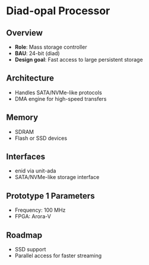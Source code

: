 # Diad-opal Processor

## Overview

- **Role**: Mass storage controller
- **BAU**: 24-bit (diad)
- **Design goal**: Fast access to large persistent storage

## Architecture

- Handles SATA/NVMe-like protocols
- DMA engine for high-speed transfers

## Memory

- SDRAM
- Flash or SSD devices

## Interfaces

- enid via unit-ada
- SATA/NVMe-like storage interface

## Prototype 1 Parameters

- Frequency: 100 MHz
- FPGA: Arora-V

## Roadmap

- SSD support
- Parallel access for faster streaming
